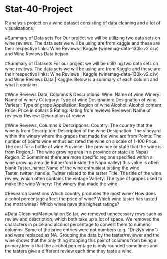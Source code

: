 # Stat-40-Project
R analysis project on a wine dataset consisting of data cleaning and a lot of visualizations.

#Summary of Data sets
For Our project we will be utilizing two data sets on wine reviews. The data sets we will be using are from kaggle and these are their respective links: Wine Reviews | Kaggle (winemag-data-130k-v2.csv) and Wine Reviews Data
hejsan

#Summary of Datasets
For our project we will be utilizing two data sets on wine reviews. The data sets we will be using are from Kaggle and these are their respective links: Wine Reviews | Kaggle (winemag-data-130k-v2.csv) and Wine Reviews Data | Kaggle. Below is a summary of each column and what it contains.

#Wine Reviews Data, Columns & Descriptions:
Wine: Name of wine
Winery: Name of winery
Category: Type of wine
Designation: Designation of wine
Varietal: Type of grape
Appellation: Region of wine
Alcohol: Alcohol content
Price: Price in dollars $
Rating: Rating from reviews
Reviewer: Name of reviewer
Review: Description of review

#Wine Reviews, Columns & Descriptions:
Country: The country that the wine is from
Description: Description of the wine
Designation: The vineyard within the winery where the grapes that made the wine are from
Points: The number of points wine enthusiast rated the wine on a scale of 1-100
Price: The cost for a bottle of wine
Province: The province or state that the wine is from
Region_1: The wine growing area in a province or state (ie Napa)
Region_2: Sometimes there are more specific regions specified within a wine growing area (ie Rutherford inside the Napa Valley) this value is often blank
Taster_name: Name of the wine enthusiast tasting the wine
Taster_twitter_handle: Twitter related to the taster
Title: The title of the wine review, which often contains the vintage
Variety: The type of grapes used to make the wine 
Winery: The winery that made the wine

#Research Questions
Which country produces the most wine?
How does alcohol percentage affect the price of wine?
Which wine taster has tasted the most wines?
Which wines have the highest ratings?
 


#Data Cleaning/Manipulation 
So far, we removed unnecessary rows such as review and description, which both take up a lot of space. We removed the characters in price and alcohol percentage to convert them to numeric columns. Some of the price entries were not numbers (e.g. "DrizlyVivino") and were replaced as NA. Grouping the data by the taster/reviewer and the wine shows that the only thing stopping this pair of columns from being a primary key is that the alcohol percentage is only rounded sometimes and the tasters give a different review each time they taste a wine.  
